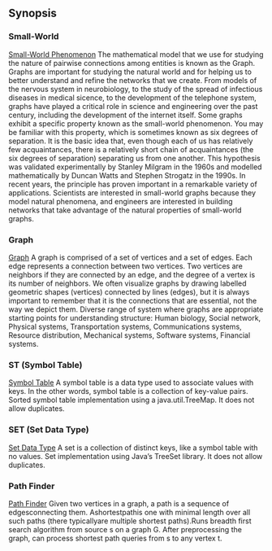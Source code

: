 ## Synopsis

### Small-World
[ Small-World Phenomenon](http://introcs.cs.princeton.edu/java/45graph/)
The mathematical model that we use for studying the nature of pairwise connections among entities is known as the Graph. Graphs are important for studying the natural world and for helping us to better understand and refine the networks that we create. From models of the nervous system in neurobiology, to the study of the spread of infectious diseases in medical sicence, to the development of the telephone system, graphs have played a critical role in science and engineering over the past century, including the development of the internet itself.
Some graphs exhibit a specific property known as the small-world phenomenon. You may be familiar with this property, which is sometimes known as six degrees of separation. It is the basic idea that, even though each of us has relatively few acquaintances, there is a relatively short chain of acquaintances (the six degrees of separation) separating us from one another. This hypothesis was validated experimentally by Stanley Milgram in the 1960s and modelled mathematically by Duncan Watts and Stephen Strogatz in the 1990s. In recent years, the principle has proven important in a remarkable variety of applications. Scientists are interested in small-world graphs because they model natural phenomena, and engineers are interested in building networks that take advantage of the natural properties of small-world graphs.

### Graph
[Graph](http://introcs.cs.princeton.edu/java/45graph/)
A graph is comprised of a set of vertices and a set of edges. Each edge represents a connection between two vertices. Two vertices are neighbors if they are connected by an edge, and the degree of a vertex is its number of neighbors. We often visualize graphs by drawing labelled geometric shapes (vertices) connected by lines (edges), but it is always important to remember that it is the connections that are essential, not the way we depict them.
Diverse range of system where graphs are appropriate starting points for understanding structure: Human biology, Social network, Physical systems, Transportation systems, Communications systems, Resource distribution, Mechanical systems, Software systems, Financial systems.

### ST (Symbol Table)
[Symbol Table](http://introcs.cs.princeton.edu/java/44st/)
A symbol table is a data type used to associate values with keys. In the other words, symbol table is a collection of key-value pairs. Sorted symbol table implementation using a java.util.TreeMap. It does not allow duplicates.

### SET (Set Data Type)
[Set Data Type](http://introcs.cs.princeton.edu/java/44st/)
A set is a collection of distinct keys, like a symbol table with no values. Set implementation using Java’s TreeSet library. It does not allow duplicates.

### Path Finder
[Path Finder](http://introcs.cs.princeton.edu/java/45graph/)
Given two vertices in a graph, a path is a sequence of edgesconnecting them. Ashortestpathis one with minimal length over all such paths (there typicallyare multiple shortest paths).Runs breadth first search algorithm from source s on a graph G. After preprocessing the graph, can process shortest path queries from s to any vertex t.


